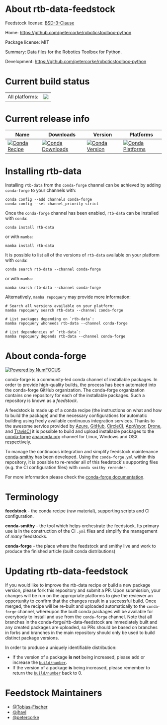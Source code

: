 About rtb-data-feedstock
========================

Feedstock license: [BSD-3-Clause](https://github.com/conda-forge/rtb-data-feedstock/blob/main/LICENSE.txt)

Home: https://github.com/petercorke/roboticstoolbox-python

Package license: MIT

Summary: Data files for the Robotics Toolbox for Python.

Development: https://github.com/petercorke/roboticstoolbox-python

Current build status
====================


<table><tr><td>All platforms:</td>
    <td>
      <a href="https://dev.azure.com/conda-forge/feedstock-builds/_build/latest?definitionId=12183&branchName=main">
        <img src="https://dev.azure.com/conda-forge/feedstock-builds/_apis/build/status/rtb-data-feedstock?branchName=main">
      </a>
    </td>
  </tr>
</table>

Current release info
====================

| Name | Downloads | Version | Platforms |
| --- | --- | --- | --- |
| [![Conda Recipe](https://img.shields.io/badge/recipe-rtb--data-green.svg)](https://anaconda.org/conda-forge/rtb-data) | [![Conda Downloads](https://img.shields.io/conda/dn/conda-forge/rtb-data.svg)](https://anaconda.org/conda-forge/rtb-data) | [![Conda Version](https://img.shields.io/conda/vn/conda-forge/rtb-data.svg)](https://anaconda.org/conda-forge/rtb-data) | [![Conda Platforms](https://img.shields.io/conda/pn/conda-forge/rtb-data.svg)](https://anaconda.org/conda-forge/rtb-data) |

Installing rtb-data
===================

Installing `rtb-data` from the `conda-forge` channel can be achieved by adding `conda-forge` to your channels with:

```
conda config --add channels conda-forge
conda config --set channel_priority strict
```

Once the `conda-forge` channel has been enabled, `rtb-data` can be installed with `conda`:

```
conda install rtb-data
```

or with `mamba`:

```
mamba install rtb-data
```

It is possible to list all of the versions of `rtb-data` available on your platform with `conda`:

```
conda search rtb-data --channel conda-forge
```

or with `mamba`:

```
mamba search rtb-data --channel conda-forge
```

Alternatively, `mamba repoquery` may provide more information:

```
# Search all versions available on your platform:
mamba repoquery search rtb-data --channel conda-forge

# List packages depending on `rtb-data`:
mamba repoquery whoneeds rtb-data --channel conda-forge

# List dependencies of `rtb-data`:
mamba repoquery depends rtb-data --channel conda-forge
```


About conda-forge
=================

[![Powered by
NumFOCUS](https://img.shields.io/badge/powered%20by-NumFOCUS-orange.svg?style=flat&colorA=E1523D&colorB=007D8A)](https://numfocus.org)

conda-forge is a community-led conda channel of installable packages.
In order to provide high-quality builds, the process has been automated into the
conda-forge GitHub organization. The conda-forge organization contains one repository
for each of the installable packages. Such a repository is known as a *feedstock*.

A feedstock is made up of a conda recipe (the instructions on what and how to build
the package) and the necessary configurations for automatic building using freely
available continuous integration services. Thanks to the awesome service provided by
[Azure](https://azure.microsoft.com/en-us/services/devops/), [GitHub](https://github.com/),
[CircleCI](https://circleci.com/), [AppVeyor](https://www.appveyor.com/),
[Drone](https://cloud.drone.io/welcome), and [TravisCI](https://travis-ci.com/)
it is possible to build and upload installable packages to the
[conda-forge](https://anaconda.org/conda-forge) [anaconda.org](https://anaconda.org/)
channel for Linux, Windows and OSX respectively.

To manage the continuous integration and simplify feedstock maintenance
[conda-smithy](https://github.com/conda-forge/conda-smithy) has been developed.
Using the ``conda-forge.yml`` within this repository, it is possible to re-render all of
this feedstock's supporting files (e.g. the CI configuration files) with ``conda smithy rerender``.

For more information please check the [conda-forge documentation](https://conda-forge.org/docs/).

Terminology
===========

**feedstock** - the conda recipe (raw material), supporting scripts and CI configuration.

**conda-smithy** - the tool which helps orchestrate the feedstock.
                   Its primary use is in the construction of the CI ``.yml`` files
                   and simplify the management of *many* feedstocks.

**conda-forge** - the place where the feedstock and smithy live and work to
                  produce the finished article (built conda distributions)


Updating rtb-data-feedstock
===========================

If you would like to improve the rtb-data recipe or build a new
package version, please fork this repository and submit a PR. Upon submission,
your changes will be run on the appropriate platforms to give the reviewer an
opportunity to confirm that the changes result in a successful build. Once
merged, the recipe will be re-built and uploaded automatically to the
`conda-forge` channel, whereupon the built conda packages will be available for
everybody to install and use from the `conda-forge` channel.
Note that all branches in the conda-forge/rtb-data-feedstock are
immediately built and any created packages are uploaded, so PRs should be based
on branches in forks and branches in the main repository should only be used to
build distinct package versions.

In order to produce a uniquely identifiable distribution:
 * If the version of a package **is not** being increased, please add or increase
   the [``build/number``](https://docs.conda.io/projects/conda-build/en/latest/resources/define-metadata.html#build-number-and-string).
 * If the version of a package **is** being increased, please remember to return
   the [``build/number``](https://docs.conda.io/projects/conda-build/en/latest/resources/define-metadata.html#build-number-and-string)
   back to 0.

Feedstock Maintainers
=====================

* [@Tobias-Fischer](https://github.com/Tobias-Fischer/)
* [@jhavl](https://github.com/jhavl/)
* [@petercorke](https://github.com/petercorke/)

